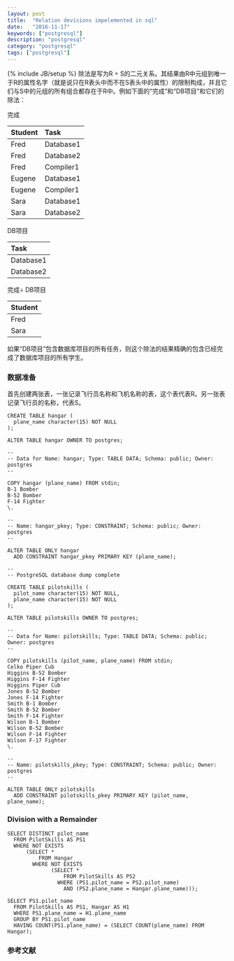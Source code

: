 ```yaml
---
layout: post
title:  "Relation devisions impelemented in sql"
date:   "2016-11-17"
keywords: ["postgresql"]
description: "postgresql"
category: "postgresql"
tags: ["postgresql"]
---
```

{% include JB/setup %}
除法是写为R ÷ S的二元关系。其结果由R中元组到唯一于R的属性名字（就是说只在R表头中而不在S表头中的属性）的限制构成，并且它们与S中的元组的所有组合都存在于R中。例如下面的“完成”和“DB项目”和它们的除法：

完成

| Student | Task      |
|:--------|:----------|
| Fred    | Database1 |
| Fred    | Database2 |
| Fred    | Compiler1 |
| Eugene  | Database1 |
| Eugene  | Compiler1 |
| Sara    | Database1 |
| Sara    | Database2 |

DB项目

| Task      |
|:----------|
| Database1 |
| Database2 |

完成÷ DB项目

| Student |
|:--------|
| Fred    |
| Sara    |

如果“DB项目”包含数据库项目的所有任务，则这个除法的结果精确的包含已经完成了数据库项目的所有学生。


### 数据准备

首先创建两张表，一张记录飞行员名称和飞机名称的表，这个表代表R。另一张表记录飞行员的名称，代表S。


```
CREATE TABLE hangar (
  plane_name character(15) NOT NULL
);

ALTER TABLE hangar OWNER TO postgres;

--
-- Data for Name: hangar; Type: TABLE DATA; Schema: public; Owner: postgres
--

COPY hangar (plane_name) FROM stdin;
B-1 Bomber
B-52 Bomber
F-14 Fighter
\.

--
-- Name: hangar_pkey; Type: CONSTRAINT; Schema: public; Owner: postgres
--

ALTER TABLE ONLY hangar
  ADD CONSTRAINT hangar_pkey PRIMARY KEY (plane_name);

--
-- PostgreSQL database dump complete

CREATE TABLE pilotskills (
  pilot_name character(15) NOT NULL,
  plane_name character(15) NOT NULL
);

ALTER TABLE pilotskills OWNER TO postgres;

--
-- Data for Name: pilotskills; Type: TABLE DATA; Schema: public; Owner: postgres
--

COPY pilotskills (pilot_name, plane_name) FROM stdin;
Celko Piper Cub
Higgins B-52 Bomber
Higgins F-14 Fighter
Higgins Piper Cub
Jones B-52 Bomber
Jones F-14 Fighter
Smith B-1 Bomber
Smith B-52 Bomber
Smith F-14 Fighter
Wilson B-1 Bomber
Wilson B-52 Bomber
Wilson F-14 Fighter
Wilson F-17 Fighter
\.

--
-- Name: pilotskills_pkey; Type: CONSTRAINT; Schema: public; Owner: postgres
--

ALTER TABLE ONLY pilotskills
  ADD CONSTRAINT pilotskills_pkey PRIMARY KEY (pilot_name, plane_name);
```

### Division with a Remainder

```
SELECT DISTINCT pilot_name
  FROM PilotSkills AS PS1
  WHERE NOT EXISTS
      (SELECT *
          FROM Hangar
        WHERE NOT EXISTS
              (SELECT *
                  FROM PilotSkills AS PS2
                WHERE (PS1.pilot_name = PS2.pilot_name)
                  AND (PS2.plane_name = Hangar.plane_name)));
```

```
SELECT PS1.pilot_name
  FROM PilotSkills AS PS1, Hangar AS H1
  WHERE PS1.plane_name = H1.plane_name
  GROUP BY PS1.pilot_name
  HAVING COUNT(PS1.plane_name) = (SELECT COUNT(plane_name) FROM Hangar);
```

### 参考文献
